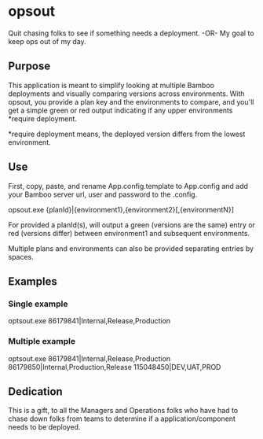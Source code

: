 ﻿# opsout
Quit chasing folks to see if something needs a deployment. -OR- My goal to keep ops out of my day.

## Purpose
This application is meant to simplify looking at multiple Bamboo deployments and visually comparing versions across environments.
With opsout, you provide a plan key and the environments to compare, and you'll get a simple green or red output indicating if any upper environments *require deployment.

*require deployment means, the deployed version differs from the lowest environment.

## Use
First, copy, paste, and rename App.config.template to App.config and add your Bamboo server url, user and password to the .config.

opsout.exe {planId}|{environment1},{environment2}[,{environmentN}]

For provided a planId(s), will output a green (versions are the same) entry or red (versions differ) between environment1 and subsequent environments.

Multiple plans and environments can also be provided separating entries by spaces.

## Examples
### Single example
optsout.exe 86179841|Internal,Release,Production

### Multiple example
optsout.exe 86179841|Internal,Release,Production 86179850|Internal,Production,Release 115048450|DEV,UAT,PROD

## Dedication
This is a gift, to all the Managers and Operations folks who have had to chase down folks from teams to determine if a application/component needs to be deployed.
